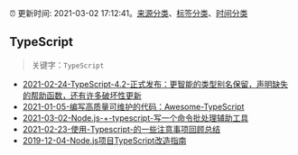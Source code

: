 :alarm_clock: 更新时间: 2021-03-02 17:12:41。[来源分类](../README.md)、[标签分类](../TAGS.md)、[时间分类](../TIMELINE.md)

## TypeScript


> 关键字：`TypeScript`



- [2021-02-24-TypeScript-4.2-正式发布：更智能的类型别名保留，声明缺失的帮助函数，还有许多破坏性更新](https://www.ershicimi.com/p/ad79db14a083297ac3bb1fb71c10a1c1) 
- [2021-01-05-编写高质量可维护的代码：Awesome-TypeScript](https://www.ershicimi.com/p/0e0e4e00548bd0c316732a2a25594a04) 
- [2021-03-02-Node.js-+-typescript-写一个命令批处理辅助工具](https://www.ershicimi.com/p/d49774346cebe9b7770e5ce88c3e8e6e) 
- [2021-02-23-使用-Typescript-的一些注意事项回顾总结](https://www.ershicimi.com/p/5e9753f89592e20a3b4fa2f7b8e6626f) 
- [2019-12-04-Node.js项目TypeScript改造指南](https://juejin.im/post/5de4867f51882573135415dd) 